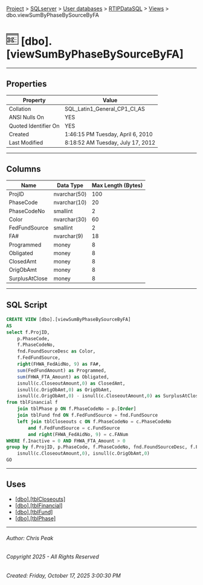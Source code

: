 #### 

[Project](../../../../index.md) > [SQLserver](../../../index.md) > [User databases](../../index.md) > [RTIPDataSQL](../index.md) > [Views](Views.md) > dbo.viewSumByPhaseBySourceByFA

# ![Views](../../../../Images/View32.png) [dbo].[viewSumByPhaseBySourceByFA]

---

## <a name="#properties"></a>Properties

| Property | Value |
|---|---|
| Collation | SQL_Latin1_General_CP1_CI_AS |
| ANSI Nulls On | YES |
| Quoted Identifier On | YES |
| Created | 1:46:15 PM Tuesday, April 6, 2010 |
| Last Modified | 8:18:52 AM Tuesday, July 17, 2012 |


---

## <a name="#columns"></a>Columns

| Name | Data Type | Max Length (Bytes) |
|---|---|---|
| ProjID | nvarchar(50) | 100 |
| PhaseCode | nvarchar(10) | 20 |
| PhaseCodeNo | smallint | 2 |
| Color | nvarchar(30) | 60 |
| FedFundSource | smallint | 2 |
| FA# | nvarchar(9) | 18 |
| Programmed | money | 8 |
| Obligated | money | 8 |
| ClosedAmt | money | 8 |
| OrigObAmt | money | 8 |
| SurplusAtClose | money | 8 |


---

## <a name="#sqlscript"></a>SQL Script

```sql
CREATE VIEW [dbo].[viewSumByPhaseBySourceByFA]
AS
select f.ProjID,
	p.PhaseCode,
	f.PhaseCodeNo,
	fnd.FoundSourceDesc as Color,
	f.FedFundSource,
	right(FHWA_FedAidNo, 9) as FA#,
	sum(FedFundAmount) as Programmed,
	sum(FHWA_FTA_Amount) as Obligated,
	isnull(c.CloseoutAmount,0) as ClosedAmt,
	isnull(c.OrigObAmt,0) as OrigObAmt,
	isnull(c.OrigObAmt,0) - isnull(c.CloseoutAmount,0) as SurplusAtClose
from tblFinancial f
	join tblPhase p ON f.PhaseCodeNo = p.[Order]
	join tblFund fnd ON f.FedFundSource = fnd.FundSource
	left join tblCloseouts c ON f.PhaseCodeNo = c.PhaseCodeNo 
		and f.FedFundSource = c.FundSource	
		and right(FHWA_FedAidNo, 9) = c.FANum
WHERE f.Inactive = 0 AND FHWA_FTA_Amount > 0
group by f.ProjID, p.PhaseCode, f.PhaseCodeNo, fnd.FoundSourceDesc, f.FedFundSource, right(FHWA_FedAidNo, 9), 
	isnull(c.CloseoutAmount,0),	isnull(c.OrigObAmt,0)
GO

```


---

## <a name="#uses"></a>Uses

* [[dbo].[tblCloseouts]](../Tables/dbo_tblCloseouts.md)
* [[dbo].[tblFinancial]](../Tables/dbo_tblFinancial.md)
* [[dbo].[tblFund]](../Tables/dbo_tblFund.md)
* [[dbo].[tblPhase]](../Tables/dbo_tblPhase.md)


---

###### Author:  Chris Peak

###### Copyright 2025 - All Rights Reserved

###### Created: Friday, October 17, 2025 3:00:30 PM


